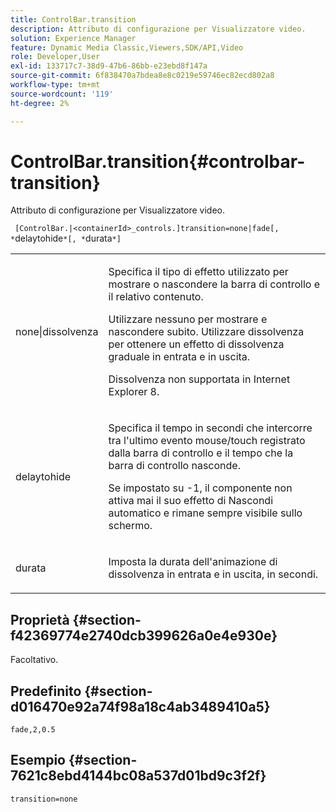 ```yaml
---
title: ControlBar.transition
description: Attributo di configurazione per Visualizzatore video.
solution: Experience Manager
feature: Dynamic Media Classic,Viewers,SDK/API,Video
role: Developer,User
exl-id: 133717c7-38d9-47b6-86bb-e23ebd8f147a
source-git-commit: 6f838470a7bdea8e8c0219e59746ec82ecd802a8
workflow-type: tm+mt
source-wordcount: '119'
ht-degree: 2%

---
```


# ControlBar.transition{#controlbar-transition}

Attributo di configurazione per Visualizzatore video.

` [ControlBar.|<containerId>_controls.]transition=none|fade[, *`delaytohide`*[, *`durata`*]`

<table id="table_C616483932C2482CA9794DDD7313FD7C"> 
 <tbody> 
  <tr> 
   <td colname="col1"> <p> <span class="codeph"> none|dissolvenza</span> </p> </td> 
   <td colname="col2"> <p> Specifica il tipo di effetto utilizzato per mostrare o nascondere la barra di controllo e il relativo contenuto. </p> <p>Utilizzare <span class="codeph"> nessuno</span> per mostrare e nascondere subito. Utilizzare <span class="codeph"> dissolvenza</span> per ottenere un effetto di dissolvenza graduale in entrata e in uscita. </p> <p>Dissolvenza non supportata in Internet Explorer 8. </p> </td> 
  </tr> 
  <tr> 
   <td colname="col1"> <p> <span class="codeph"> <span class="varname"> delaytohide</span> </span> </p> </td> 
   <td colname="col2"> <p>Specifica il tempo in secondi che intercorre tra l'ultimo evento mouse/touch registrato dalla barra di controllo e il tempo che la barra di controllo nasconde. </p> <p> Se impostato su <span class="codeph"> -1</span>, il componente non attiva mai il suo effetto di Nascondi automatico e rimane sempre visibile sullo schermo. </p> </td> 
  </tr> 
  <tr> 
   <td colname="col1"> <p> <span class="codeph"> <span class="varname"> durata</span> </span> </p> </td> 
   <td colname="col2"> <p>Imposta la durata dell'animazione di dissolvenza in entrata e in uscita, in secondi. </p> </td> 
  </tr> 
 </tbody> 
</table>

## Proprietà {#section-f42369774e2740dcb399626a0e4e930e}

Facoltativo.

## Predefinito {#section-d016470e92a74f98a18c4ab3489410a5}

`fade,2,0.5`

## Esempio {#section-7621c8ebd4144bc08a537d01bd9c3f2f}

```
transition=none
```
